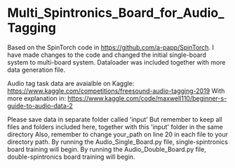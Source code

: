 # Multi_Spintronics_Board_for_Audio_Tagging
Based on the SpinTorch code in https://github.com/a-papp/SpinTorch. I have made changes to the code and changed the initial single-board system to multi-board system. Dataloader was included together with more data generation file.

Audio tag task data are avaialble on Kaggle: https://www.kaggle.com/competitions/freesound-audio-tagging-2019
With more explanation in: https://www.kaggle.com/code/maxwell110/beginner-s-guide-to-audio-data-2

Please save data in separate folder called 'input'
But remember to keep all files and folders included here, together with this 'input' folder in the same directory
Also, remember to change your_path on line 20 in each file to your directory path. 
By running the Audio_Single_Board.py file, single-spintronics board training will begin.
By running the Audio_Double_Board.py file, double-spintronics board training will begin.
